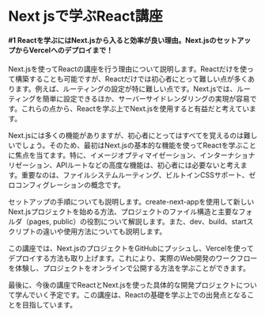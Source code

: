 #  Next jsで学ぶReact講座
#### #1 Reactを学ぶにはNext.jsから入ると効率が良い理由。Next.jsのセットアップからVercelへのデプロイまで！
Next.jsを使ってReactの講座を行う理由について説明します。Reactだけを使って構築することも可能ですが、Reactだけでは初心者にとって難しい点が多くあります。例えば、ルーティングの設定が特に難しい点です。Next.jsでは、ルーティングを簡単に設定できるほか、サーバーサイドレンダリングの実現が容易です。これらの点から、Reactを学ぶ上でNext.jsを使用すると有益だと考えています。

Next.jsには多くの機能がありますが、初心者にとってはすべてを覚えるのは難しいでしょう。そのため、最初はNext.jsの基本的な機能を使ってReactを学ぶことに焦点を当てます。特に、イメージオプティマイゼーション、インターナショナリゼーション、APIルートなどの高度な機能は、初心者には必要ないと考えます。重要なのは、ファイルシステムルーティング、ビルトインCSSサポート、ゼロコンフィグレーションの概念です。

セットアップの手順についても説明します。create-next-appを使用して新しいNext.jsプロジェクトを始める方法、プロジェクトのファイル構造と主要なフォルダ（pages, public）の役割について解説します。また、dev、build、startスクリプトの違いや使用方法についても説明します。

この講座では、Next.jsのプロジェクトをGitHubにプッシュし、Vercelを使ってデプロイする方法も取り上げます。これにより、実際のWeb開発のワークフローを体験し、プロジェクトをオンラインで公開する方法を学ぶことができます。

最後に、今後の講座でReactとNext.jsを使った具体的な開発プロジェクトについて学んでいく予定です。この講座は、Reactの基礎を学ぶ上での出発点となることを目指しています。
